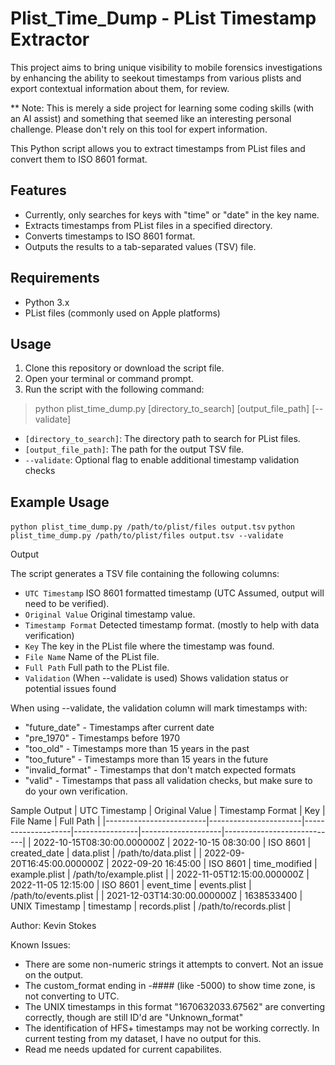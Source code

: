 # Plist_Time_Dump - PList Timestamp Extractor
This project aims to bring unique visibility to mobile forensics investigations by enhancing the ability to seekout timestamps from various plists and export contextual information about them, for review.

** Note: This is merely a side project for learning some coding skills (with an AI assist) and something that seemed like an interesting personal challenge. Please don't rely on this tool for expert information.

This Python script allows you to extract timestamps from PList files and convert them to ISO 8601 format. 

## Features

- Currently, only searches for keys with "time" or "date" in the key name.
- Extracts timestamps from PList files in a specified directory.
- Converts timestamps to ISO 8601 format.
- Outputs the results to a tab-separated values (TSV) file.

## Requirements

- Python 3.x
- PList files (commonly used on Apple platforms)

## Usage

1. Clone this repository or download the script file.
2. Open your terminal or command prompt.
3. Run the script with the following command:

> python  plist_time_dump.py [directory_to_search] [output_file_path] [--validate]

- `[directory_to_search]`: The directory path to search for PList files.
- `[output_file_path]`: The path for the output TSV file.
- `--validate`: Optional flag to enable additional timestamp validation checks

## Example Usage

`python plist_time_dump.py /path/to/plist/files output.tsv`
`python plist_time_dump.py /path/to/plist/files output.tsv --validate`

Output

The script generates a TSV file containing the following columns:

- `UTC Timestamp` ISO 8601 formatted timestamp (UTC Assumed, output will need to be verified).
- `Original Value` Original timestamp value.
- `Timestamp Format` Detected timestamp format. (mostly to help with data verification)
- `Key` The key in the PList file where the timestamp was found.
- `File Name` Name of the PList file.
- `Full Path` Full path to the PList file.
- `Validation` (When --validate is used) Shows validation status or potential issues found

When using --validate, the validation column will mark  timestamps with:
- "future_date" - Timestamps after current date
- "pre_1970" - Timestamps before 1970
- "too_old" - Timestamps more than 15 years in the past
- "too_future" - Timestamps more than 15 years in the future
- "invalid_format" - Timestamps that don't match expected formats
- "valid" - Timestamps that pass all validation checks, but make sure to do your own verification.

Sample Output
| UTC Timestamp           | Original Value        | Timestamp Format   | Key            | File Name          | Full Path                  |
|-------------------------|-----------------------|--------------------|----------------|--------------------|----------------------------|
| 2022-10-15T08:30:00.000000Z | 2022-10-15 08:30:00  | ISO 8601           | created_date   | data.plist         | /path/to/data.plist        |
| 2022-09-20T16:45:00.000000Z | 2022-09-20 16:45:00  | ISO 8601           | time_modified  | example.plist      | /path/to/example.plist     |
| 2022-11-05T12:15:00.000000Z | 2022-11-05 12:15:00  | ISO 8601           | event_time     | events.plist       | /path/to/events.plist      |
| 2021-12-03T14:30:00.000000Z | 1638533400           | UNIX Timestamp     | timestamp      | records.plist      | /path/to/records.plist     |

Author: Kevin Stokes

Known Issues:
- There are some non-numeric strings it attempts to convert. Not an issue on the output.
- The custom_format ending in -#### (like -5000) to show time zone, is not converting to UTC.
- The UNIX timestamps in this format "1670632033.67562" are converting correctly, though are still ID'd are "Unknown_format"
- The identification of HFS+ timestamps may not be working correctly. In current testing from my dataset, I have no output for this.
- Read me needs updated for current capabilites.
